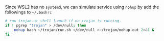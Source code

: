 Since WSL2 has no `systemd`, we can simulate service using `nohup` by add the followings to `~/.bashrc`

```bash
# run trojan at shell launch if no trojan is running.                      
if ! pgrep "trojan" > /dev/null; then
	nohup bash ~/trojan/run.sh </dev/null >~/trojan/nohup.out 2>&1 &
fi
```


